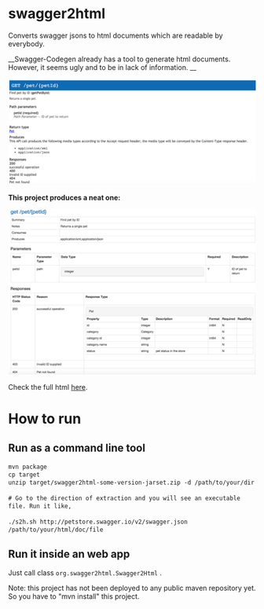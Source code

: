 # swagger2html

Converts swagger jsons to html documents which are readable by everybody.

__Swagger-Codegen already has a tool to generate html documents. However, it seems ugly and to be in lack of information. __

![petstore-by-swagger-cg](sample/petstore-by-swagger-cg.png)

__This project produces a neat one:__

![petstore-by-s2h](sample/petstore-by-s2h.png)

Check the full html [here](sample/petstore-by-s2h.html). 

# How to run

## Run as a command line tool

````
mvn package 
cp target 
unzip target/swagger2html-some-version-jarset.zip -d /path/to/your/dir

# Go to the direction of extraction and you will see an executable file. Run it like, 

./s2h.sh http://petstore.swagger.io/v2/swagger.json /path/to/your/html/doc/file

````

## Run it inside an web app
Just call class ```` org.swagger2html.Swagger2Html ```` . 

Note: this project has not been deployed to any public maven repository yet. So you have to "mvn install" this project.
 




